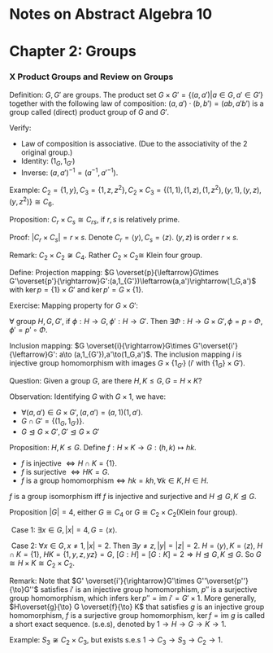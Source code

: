 # Notes on Abstract Algebra 10

# Chapter 2: Groups

### X Product Groups and Review on Groups

Definition: $G,G'$ are groups. The product set $G\times G'=\{(a,a')|a\in G,a'\in G'\}$ together with the following law of composition: $(a,a')\cdot (b,b') = (ab,a'b')$ is a group called (direct) product group of $G$ and $G'$.

Verify:

- Law of composition is associative. (Due to the associativity of the $2$ original group.)
- Identity: $(1_G,1_{G'})$
- Inverse: $(a,a')^{-1} = (a^{-1},a'^{-1})$.

Example: $C_2= \{1,y\},C_3 = \{1,z,z^2\},C_2\times C_3 = \{(1,1),(1,z),(1,z^2),(y,1),(y,z),(y,z^2)\}\cong C_6$.

Proposition: $C_r\times C_s\cong C_{rs}$, if $r,s$ is relatively prime.

Proof: $|C_r\times C_s| = r\times s$. Denote $C_r = \langle y \rangle ,C_s = \langle z\rangle$. $(y,z)$ is order $r\times s$.

Remark: $C_2\times C_2 \not \cong C_4$. Rather $C_2\times C_2 \cong$ Klein four group.

Define: Projection mapping: $G \overset{p}{\leftarrow}G\times G'\overset{p'}{\rightarrow}G':(a,1_{G'})\leftarrow(a,a')\rightarrow(1_G,a')$ with $\ker p = \{1\}\times G'$ and $\ker p' = G\times\{1\}$.

Exercise: Mapping property for $G\times G'$:

$\forall$ group $H,G,G'$, if $\phi:H\to G,\phi': H\to G'$. Then $\exists \Phi: H\to G\times G', \phi = p\circ \Phi, \phi' = p' \circ \Phi$.

Inclusion mapping: $G \overset{i}{\rightarrow}G\times G'\overset{i'}{\leftarrow}G': a\to (a,1_{G'}),a'\to(1_G,a')$. The inclusion mapping $i$ is injective group homomorphism with images $G\times \{1_{G'}\}$ ($i'$ with $\{1_{G}\}\times G'$).

Question: Given a group $G$, are there $H,K\leq G,G = H\times K$?

Observation: Identifying $G$ with $G\times 1$, we have:

- $\forall(a,a')\in G\times G',(a,a') = (a,1)(1,a')$.
- $G\cap G' = \{(1_G,1_{G'})\}$.
- $G\trianglelefteq G\times G',G'\trianglelefteq G\times G'$

Proposition: $H,K\leq G$. Define $f:H\times K \to G: (h,k)\mapsto hk$.

- $f$ is injective $\Leftrightarrow H\cap K=\{1\}$.
- $f$ is surjective $\Leftrightarrow HK = {G}$.
- $f$ is a group homomorphism$\Leftrightarrow hk = kh,\forall k\in K, H\in H$.

$f$ is a group isomorphism iff $f$ is injective and surjective and $H\trianglelefteq G, K\trianglelefteq G$.

Proposition $|G| = 4$, either $G\cong C_4$ or $G\cong C_2\times C_2$(Klein four group).

​	Case $1$: $\exists x \in G,|x| = 4, G=\langle x \rangle$.

​	Case $2$: $\forall x \in G, x\not = 1, |x| = 2$. Then $\exists y\not = z, |y| = |z| = 2.$ $H = \langle y \rangle, K = \langle z\rangle$, $H\cap K = \{1\}$, $HK = \{1,y,z,yz\} = G$, $[G:H] = [G:K]=2\Rightarrow H\trianglelefteq G, K\trianglelefteq G$. So $G\cong H\times K \cong C_2\times C_2$.

Remark: Note that $G' \overset{i'}{\rightarrow}G'\times G''\overset{p''}{\to}G''$ satisfies $i'$ is an injective group homomorphism, $p''$ is a surjective group homomorphism, which infers $\ker p'' = \text{im } i' = G'\times 1$. More generally, $H\overset{g}{\to} G \overset{f}{\to} K$ that satisfies $g$ is an injective group homomorphism, $f$ is a surjective group homomorphism, $\ker f = \text{im }g$ is called a short exact sequence. (s.e.s), denoted by $1\to H\to G \to K\to 1$.

Example: $S_3\not \cong C_2\times C_3$, but exists s.e.s $1\to C_3\to S_3\to C_2 \to 1$.